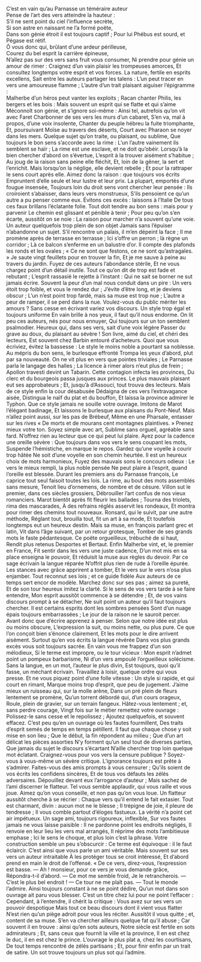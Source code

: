 C’est en vain qu’au Parnasse un téméraire auteur    
Pense de l’art des vers atteindre la hauteur :    
S’il ne sent point du ciel l’influence secrète,    
Si son astre en naissant ne l’a formé poëte,    
Dans son génie étroit il est toujours captif ;
Pour lui Phébus est sourd, et Pégase est rétif.   
Ô vous donc qui, brûlant d’une ardeur périlleuse,   
Courez du bel esprit la carrière épineuse,    
N’allez pas sur des vers sans fruit vous consumer,
Ni prendre pour génie un amour de rimer :
Craignez d’un vain plaisir les trompeuses amorces,
Et consultez longtemps votre esprit et vos forces.
La nature, fertile en esprits excellens,
Sait entre les auteurs partager les talens :
L’un peut tracer en vers une amoureuse flamme ;
L’autre d’un trait plaisant aiguiser l’épigramme :     
Malherbe d’un héros peut vanter les exploits ;
Racan chanter Philis, les bergers et les bois :
Mais souvent un esprit qui se flatte et qui s’aime
Méconnoît son génie, et s’ignore soi-même :
Ainsi tel, autrefois qu’on vit avec Faret
Charbonner de ses vers les murs d’un cabaret,
S’en va, mal à propos, d’une voix insolente,
Chanter du peuple hébreu la fuite triomphante,
Et, poursuivant Moïse au travers des déserts,
Court avec Pharaon se noyer dans les mers.
Quelque sujet qu’on traite, ou plaisant, ou sublime,
Que toujours le bon sens s’accorde avec la rime :
L’un l’autre vainement ils semblent se haïr ;
La rime est une esclave, et ne doit qu’obéir.
Lorsqu’à la bien chercher d’abord on s’évertue,
L’esprit à la trouver aisément s’habitue ;
Au joug de la raison sans peine elle fléchit,
Et, loin de la gêner, la sert et l’enrichit.
Mais lorsqu’on la néglige, elle devient rebelle ;
Et pour la rattraper le sens court après elle.
Aimez donc la raison : que toujours vos écrits
Empruntent d’elle seule et leur lustre et leur prix.
La plupart, emportés d’une fougue insensée,
Toujours loin du droit sens vont chercher leur pensée :
Ils croiroient s’abaisser, dans leurs vers monstrueux,
S’ils pensoient ce qu’un autre a pu penser comme eux.
Évitons ces excès : laissons à l’Italie
De tous ces faux brillans l’éclatante folie.
Tout doit tendre au bon sens : mais pour y parvenir
Le chemin est glissant et pénible à tenir ;
Pour peu qu’on s’en écarte, aussitôt on se noie :
La raison pour marcher n’a souvent qu’une voie.
Un auteur quelquefois trop plein de son objet
Jamais sans l’épuiser n’abandonne un sujet.
S’il rencontre un palais, il m’en dépeint la face ;
Il me promène après de terrasse en terrasse ;
Ici s’offre un perron ; là règne un corridor ;
Là ce balcon s’enferme en un balustre d’or.
Il compte des plafonds les ronds et les ovales ;
« Ce ne sont que festons, ce ne sont qu’astragales. »
Je saute vingt feuillets pour en trouver la fin,
Et je me sauve à peine au travers du jardin.
Fuyez de ces auteurs l’abondance stérile,
Et ne vous chargez point d’un détail inutile.
Tout ce qu’on dit de trop est fade et rebutant ;
L’esprit rassasié le rejette à l’instant :
Qui ne sait se borner ne sut jamais écrire.
Souvent la peur d’un mal nous conduit dans un pire :
Un vers étoit trop foible, et vous le rendez dur ;
J’évite d’être long, et je deviens obscur ;
L’un n’est point trop fardé, mais sa muse est trop nue ;
L’autre a peur de ramper, il se perd dans la nue.
Voulez-vous du public mériter les amours ?
Sans cesse en écrivant variez vos discours.
Un style trop égal et toujours uniforme
En vain brille à nos yeux, il faut qu’il nous endorme.
On lit peu ces auteurs, nés pour nous ennuyer,
Qui toujours sur un ton semblent psalmodier.
Heureux qui, dans ses vers, sait d’une voix légère
Passer du grave au doux, du plaisant au sévère !
Son livre, aimé du ciel, et chéri des lecteurs,
Est souvent chez Barbin entouré d’acheteurs.
Quoi que vous écriviez, évitez la bassesse :
Le style le moins noble a pourtant sa noblesse.
Au mépris du bon sens, le burlesque effronté
Trompa les yeux d’abord, plut par sa nouveauté.
On ne vit plus en vers que pointes triviales ;
Le Parnasse parla le langage des halles ;
La licence à rimer alors n’eut plus de frein ;
Apollon travesti devint un Tabarin.
Cette contagion infecta les provinces,
Du clerc et du bourgeois passa jusques aux princes.
Le plus mauvais plaisant eut ses approbateurs ;
Et, jusqu’à d’Assouci, tout trouva des lecteurs.
Mais de ce style enfin la cour désabusée
Dédaigna de ces vers l’extravagance aisée,
Distingua le naïf du plat et du bouffon,
Et laissa la province admirer le Typhon.
Que ce style jamais ne souille votre ouvrage.
Imitons de Marot l’élégant badinage,
Et laissons le burlesque aux plaisans du Pont-Neuf.
Mais n’allez point aussi, sur les pas de Brébeuf,
Même en une Pharsale, entasser sur les rives
« De morts et de mourans cent montagnes plaintives. »
Prenez mieux votre ton. Soyez simple avec art,
Sublime sans orgueil, agréable sans fard.
N’offrez rien au lecteur que ce qui peut lui plaire.
Ayez pour la cadence une oreille sévère :
Que toujours dans vos vers le sens coupant les mots,
Suspende l’hémistiche, en marque le repos.
Gardez qu’une voyelle à courir trop hâtée
Ne soit d’une voyelle en son chemin heurtée.
Il est un heureux choix de mots harmonieux,
Fuyez des mauvais sons le concours odieux :
Le vers le mieux rempli, la plus noble pensée
Ne peut plaire à l’esprit, quand l’oreille est blessée.
Durant les premiers ans du Parnasse françois,
Le caprice tout seul faisoit toutes les lois.
La rime, au bout des mots assemblés sans mesure,
Tenoit lieu d’ornemens, de nombre et de césure.
Villon sut le premier, dans ces siècles grossiers,
Débrouiller l’art confus de nos vieux romanciers.
Marot bientôt après fit fleurir les ballades ;
Tourna des triolets, rima des mascarades,
À des refrains réglés asservit les rondeaux,
Et montra pour rimer des chemins tout nouveaux.
Ronsard, qui le suivit, par une autre méthode,
Réglant tout, brouilla tout, fit un art à sa mode,
Et toutefois longtemps eut un heureux destin.
Mais sa muse, en françois parlant grec et latin,
Vit dans l’âge suivant, par un retour grotesque,
Tomber de ses grands mots le faste pédantesque.
Ce poëte orgueilleux, trébuché de si haut,
Rendit plus retenus Desportes et Bertaut.
Enfin Malherbe vint, et, le premier en France,
Fit sentir dans les vers une juste cadence,
D’un mot mis en sa place enseigna le pouvoir,
Et réduisit la muse aux règles du devoir.
Par ce sage écrivain la langue réparée
N’offrit plus rien de rude à l’oreille épurée.
Les stances avec grâce apprirent a tomber,
Et le vers sur le vers n’osa plus enjamber.
Tout reconnut ses lois ; et ce guide fidèle
Aux auteurs de ce temps sert encor de modèle.
Marchez donc sur ses pas ; aimez sa pureté,
Et de son tour heureux imitez la clarté.
Si le sens de vos vers tarde à se faire entendre,
Mon esprit aussitôt commence à se détendre ;
Et, de vos vains discours prompt à se détacher,
Ne suit point un auteur qu’il faut toujours chercher.
Il est certains esprits dont les sombres pensées
Sont d’un nuage épais toujours embarrassées ;
Le jour de la raison ne le sauroit percer.
Avant donc que d’écrire apprenez à penser.
Selon que notre idée est plus ou moins obscure,
L’expression la suit, ou moins nette, ou plus pure.
Ce que l’on conçoit bien s’énonce clairement,
Et les mots pour le dire arrivent aisément.
Surtout qu’en vos écrits la langue révérée
Dans vos plus grands excès vous soit toujours sacrée.
En vain vous me frappez d’un son mélodieux,
Si le terme est impropre, ou le tour vicieux :
Mon esprit n’admet point un pompeux barbarisme,
Ni d’un vers ampoulé l’orgueilleux solécisme.
Sans la langue, en un mot, l’auteur le plus divin,
Est toujours, quoi qu’il fasse, un méchant écrivain.
Travaillez à loisir, quelque ordre qui vous presse.
Et ne vous piquez point d’une folle vitesse :
Un style si rapide, et qui court en rimant,
Marque moins trop d’esprit, que peu de jugement.
J’aime mieux un ruisseau qui, sur la molle arène,
Dans un pré plein de fleurs lentement se promène,
Qu’un torrent débordé qui, d’un cours orageux,
Roule, plein de gravier, sur un terrain fangeux.
Hâtez-vous lentement ; et, sans perdre courage,
Vingt fois sur le métier remettez votre ouvrage :
Polissez-le sans cesse et le repolissez ;
Ajoutez quelquefois, et souvent effacez.
C’est peu qu’en un ouvrage où les fautes fourmillent,
Des traits d’esprit semés de temps en temps pétillent.
Il faut que chaque chose y soit mise en son lieu ;
Que le début, la fin répondent au milieu ;
Que d’un art délicat les pièces assorties
N’y forment qu’un seul tout de diverses parties,
Que jamais du sujet le discours s’écartant
N’aille chercher trop loin quelque mot éclatant.
Craignez-vous pour vos vers la censure publique ?
Soyez-vous à vous-même un sévère critique.
L’ignorance toujours est prête à s’admirer.
Faites-vous des amis prompts à vous censurer ;
Qu’ils soient de vos écrits les confidens sincères,
Et de tous vos défauts les zélés adversaires.
Dépouillez devant eux l’arrogance d’auteur ;
Mais sachez de l’ami discerner le flatteur.
Tel vous semble applaudir, qui vous raille et vous joue.
Aimez qu’on vous conseille, et non pas qu’on vous loue.
Un flatteur aussitôt cherche à se récrier :
Chaque vers qu’il entend le fait extasier.
Tout est charmant, divin : aucun mot ne le blesse ;
Il trépigne de joie, il pleure de tendresse ;
Il vous comble partout d’éloges fastueux.
La vérité n’a point cet air impétueux.
Un sage ami, toujours rigoureux, inflexible,
Sur vos fautes jamais ne vous laisse paisible :
Il ne pardonne point les endroits négligés,
Il renvoie en leur lieu les vers mal arrangés,
Il réprime des mots l’ambitieuse emphase ;
Ici le sens le choque, et plus loin c’est la phrase.
Votre construction semble un peu s’obscurcir :
Ce terme est équivoque : il le faut éclaircir.
C’est ainsi que vous parle un ami véritable.
Mais souvent sur ses vers un auteur intraitable
À les protéger tous se croit intéressé,
Et d’abord prend en main le droit de l’offensé.
« De ce vers, direz-vous, l’expression est basse.
— Ah ! monsieur, pour ce vers je vous demande grâce,
Répondra-t-il d’abord. — Ce mot me semble froid,
Je le retrancherois. — C’est le plus bel endroit !
— Ce tour ne me plaît pas. — Tout le monde l’admire.
Ainsi toujours constant à ne se point dédire,
Qu’un mot dans son ouvrage ait paru vous blesser.
C’est un titre chez lui pour ne point l’effacer :
Cependant, à l’entendre, il chérit la critique :
Vous avez sur ses vers un pouvoir despotique
Mais tout ce beau discours dont il vient vous flatter
N’est rien qu’un piège adroit pour vous les réciter.
Aussitôt il vous quitte ; et, content de sa muse.
S’en va chercher ailleurs quelque fat qu’il abuse ;
Car souvent il en trouve : ainsi qu’en sots auteurs,
Notre siècle est fertile en sots admirateurs ;
Et, sans ceux que fournit la ville et la province,
Il en est chez le duc, il en est chez le prince.
L’ouvrage le plus plat a, chez les courtisans,
De tout temps rencontré de zélés partisans ;
Et, pour finir enfin par un trait de satire.
Un sot trouve toujours un plus sot qui l’admire.
